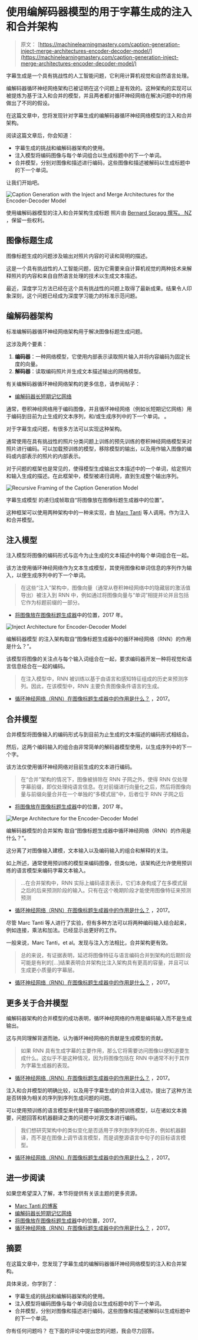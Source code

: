 # 使用编解码器模型的用于字幕生成的注入和合并架构

> 原文： [https://machinelearningmastery.com/caption-generation-inject-merge-architectures-encoder-decoder-model/](https://machinelearningmastery.com/caption-generation-inject-merge-architectures-encoder-decoder-model/)

字幕生成是一个具有挑战性的人工智能问题，它利用计算机视觉和自然语言处理。

编解码器循环神经网络架构已被证明在这个问题上是有效的。这种架构的实现可以被提炼为基于注入和合并的模型，并且两者都对循环神经网络在解决问题中的作用做出了不同的假设。

在这篇文章中，您将发现针对字幕生成的编解码器循环神经网络模型的注入和合并架构。

阅读这篇文章后，你会知道：

*   字幕生成的挑战和编解码器架构的使用。
*   注入模型将编码图像与每个单词组合以生成标题中的下一个单词。
*   合并模型，分别对图像和描述进行编码，这些图像和描述被解码以生成标题中的下一个单词。

让我们开始吧。

![Caption Generation with the Inject and Merge Architectures for the Encoder-Decoder Model](img/3f82dd3abbb7a26c92386577fe91f3cb.jpg)

使用编解码器模型的注入和合并架构生成标题
照片由 [Bernard Spragg 撰写。 NZ](https://www.flickr.com/photos/volvob12b/24450140624/) ，保留一些权利。

## 图像标题生成

图像标题生成的问题涉及输出对照片内容的可读和简明的描述。

这是一个具有挑战性的人工智能问题，因为它需要来自计算机视觉的两种技术来解释照片的内容和来自自然语言处理的技术以生成文本描述。

最近，深度学习方法已经在这个具有挑战性的问题上取得了最新成果。结果令人印象深刻，这个问题已经成为深度学习能力的标准示范问题。

## 编解码器架构

标准编解码器循环神经网络架构用于解决图像标题生成问题。

这涉及两个要素：

1.  **编码器**：一种网络模型，它使用内部表示读取照片输入并将内容编码为固定长度的向量。
2.  **解码器**：读取编码照片并生成文本描述输出的网络模型。

有关编解码器循环神经网络架构的更多信息，请参阅帖子：

*   [编解码器长短期记忆网络](https://machinelearningmastery.com/encoder-decoder-long-short-term-memory-networks/)

通常，卷积神经网络用于编码图像，并且循环神经网络（例如长短期记忆网络）用于编码到目前为止生成的文本序列，和/或生成序列中的下一个单词。 。

对于字幕生成问题，有很多方法可以实现这种架构。

通常使用在具有挑战性的照片分类问题上训练的预先训练的卷积神经网络模型来对照片进行编码。可以加载预训练的模型，移除模型的输出，以及用作输入图像的编码或内部表示的照片的内部表示。

对于问题的框架也是常见的，使得模型生成输出文本描述中的一个单词，给定照片和输入生成的描述。在此框架中，模型被递归调用，直到生成整个输出序列。

![Recursive Framing of the Caption Generation Model](img/7ca4c56d22539853c5068e00643b2707.jpg)

字幕生成模型
的递归成帧取自“将图像放在图像标题生成器中的位置”。

这种框架可以使用两种架构中的一种来实现，由 [Marc Tanti](https://geekyisawesome.blogspot.com.au/) 等人调用。作为注入和合并模型。

## 注入模型

注入模型将图像的编码形式与迄今为止生成的文本描述中的每个单词组合在一起。

该方法使用循环神经网络作为文本生成模型，其使用图像和单词信息的序列作为输入，以便生成序列中的下一个单词。

> 在这些“注入”架构中，图像向量（通常从卷积神经网络中的隐藏层的激活值导出）被注入到 RNN 中，例如通过将图像向量与“单词”相提并论并且包括它作为标题前缀的一部分。

- [将图像放在图像标题生成器](https://arxiv.org/abs/1703.09137)中的位置，2017 年。

![Inject Architecture for Encoder-Decoder Model](img/f117849faccabf7b42e0f4bf81d0c172.jpg)

编解码器模型
的注入架构取自“图像标题生成器中的循环神经网络（RNN）的作用是什么？”。

该模型将图像的关注点与每个输入词组合在一起，要求编码器开发一种将视觉和语言信息结合在一起的编码。

> 在注入模型中，RNN 被训练以基于由语言和感知特征组成的历史来预测序列。因此，在该模型中，RNN 主要负责图像条件语言的生成。

- [循环神经网络（RNN）在图像标题生成器中的作用是什么？](https://arxiv.org/abs/1708.02043) ，2017。

## 合并模型

合并模型将图像输入的编码形式与到目前为止生成的文本描述的编码形式相结合。

然后，这两个编码输入的组合由非常简单的解码器模型使用，以生成序列中的下一个字。

该方法仅使用循环神经网络对目前生成的文本进行编码。

> 在“合并”架构的情况下，图像被排除在 RNN 子网之外，使得 RNN 仅处理字幕前缀，即仅处理纯语言信息。在对前缀进行向量化之后，然后将图像向量与前缀向量合并在一个单独的“多模式层”中，后者位于 RNN 子网之后

- [将图像放在图像标题生成器](https://arxiv.org/abs/1703.09137)中的位置，2017 年。

![Merge Architecture for the Encoder-Decoder Model](img/7d5ec7c10df6dfc3472ad4927a5d9f59.jpg)

编解码器模型的合并架构
取自“图像标题生成器中循环神经网络（RNN）的作用是什么？”。

这分离了对图像输入建模，文本输入以及编码输入的组合和解释的关注。

如上所述，通常使用预训练的模型来编码图像，但类似地，该架构还允许使用预训练的语言模型来编码字幕文本输入。

> ...在合并架构中，RNN 实际上编码语言表示，它们本身构成了在多模式层之后的后来预测阶段的输入。只有在这个晚期阶段才能使用图像特征来预测预测

- [循环神经网络（RNN）在图像标题生成器中的作用是什么？](https://arxiv.org/abs/1708.02043) ，2017。

尽管 Marc Tanti 等人进行了实验，但有多种方法可以将两种编码输入结合起来，例如连接，乘法和加法。已经显示出更好的工作。

一般来说，Marc Tanti，et al。发现与注入方法相比，合并架构更有效。

> 总的来说，有证据表明，延迟将图像特征与语言编码合并到架构的后期阶段可能是有利的[...]结果表明合并架构比注入架构具有更高的容量，并且可以生成更小质量的字幕层。

- [循环神经网络（RNN）在图像标题生成器中的作用是什么？](https://arxiv.org/abs/1708.02043) ，2017。

## 更多关于合并模型

编解码器架构的合并模型的成功表明，循环神经网络的作用是编码输入而不是生成输出。

这与共同理解背道而驰，认为循环神经网络的贡献是生成模型的贡献。

> 如果 RNN 具有生成字幕的主要作用，那么它将需要访问图像以便知道要生成什么。这似乎不是这种情况，因为将图像包括在 RNN 中通常不利于其作为字幕生成器的表现。

- [循环神经网络（RNN）在图像标题生成器中的作用是什么？](https://arxiv.org/abs/1708.02043) ，2017。

注入和合并模型的明确比较，以及用于字幕生成的合并注入成功，提出了这种方法是否转换为相关的序列到序列生成问题的问题。

可以使用预训练的语言模型来代替用于编码图像的预训练模型，以在诸如文本摘要，问题回答和机器翻译之类的问题中对源文本进行编码。

> 我们想研究架构中的类似变化是否适用于序列到序列的任务，例如机器翻译，而不是在图像上调节语言模型，而是调整源语言中句子的目标语言模型。

- [循环神经网络（RNN）在图像标题生成器中的作用是什么？](https://arxiv.org/abs/1708.02043) ，2017。

## 进一步阅读

如果您希望深入了解，本节将提供有关该主题的更多资源。

*   [Marc Tanti 的博客](https://geekyisawesome.blogspot.com.au/)
*   [编解码器长短期记忆网络](https://machinelearningmastery.com/encoder-decoder-long-short-term-memory-networks/)
*   [将图像放在图像标题生成器](https://arxiv.org/abs/1703.09137)中的位置，2017。
*   [循环神经网络（RNN）在图像标题生成器中的作用是什么？](https://arxiv.org/abs/1708.02043) ，2017。

## 摘要

在这篇文章中，您发现了字幕生成的编解码器循环神经网络模型的注入和合并架构。

具体来说，你学到了：

*   字幕生成的挑战和编解码器架构的使用。
*   注入模型将编码图像与每个单词组合以生成标题中的下一个单词。
*   合并模型，分别对图像和描述进行编码，这些图像和描述被解码以生成标题中的下一个单词。

你有任何问题吗？
在下面的评论中提出您的问题，我会尽力回答。